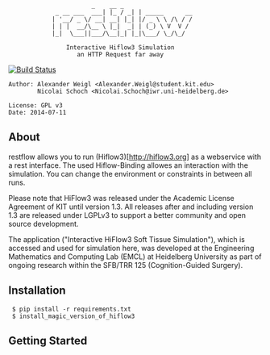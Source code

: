 						
					       _    __ _               
				 _ __ ___  ___| |_ / _| | _____      __
				| '__/ _ \/ __| __| |_| |/ _ \ \ /\ / /
				| | |  __/\__ \ |_|  _| | (_) \ V  V / 
				|_|  \___||___/\__|_| |_|\___/ \_/\_/  
								       
				    Interactive Hiflow3 Simulation 
				       an HTTP Request far away

[![Build Status](https://travis-ci.org/CognitionGuidedSurgery/restflow.svg?branch=master)](https://travis-ci.org/CognitionGuidedSurgery/restflow)

    Author: Alexander Weigl <Alexander.Weigl@student.kit.edu>
            Nicolai Schoch <Nicolai.Schoch@iwr.uni-heidelberg.de>

    License: GPL v3
    Date: 2014-07-11


## About

restflow allows you to run (Hiflow3)[http://hiflow3.org] as a webservice with a rest interface.
The used Hiflow-Binding allowes an interaction with the simulation. You can change the environment or constraints in between all runs.

Please note that HiFlow3 was released under the Academic License Agreement of KIT until version 1.3. All releases after and including version 1.3 are released under LGPLv3 to support a better community and open source development.

The application ("Interactive HiFlow3 Soft Tissue Simulation"), which is accessed and used for simulation here, was developed at the Engineering Mathematics and Computing Lab (EMCL) at Heidelberg University as part of ongoing research within the SFB/TRR 125 (Cognition-Guided Surgery).

## Installation 

     $ pip install -r requirements.txt
     $ install_magic_version_of_hiflow3 


## Getting Started


     

